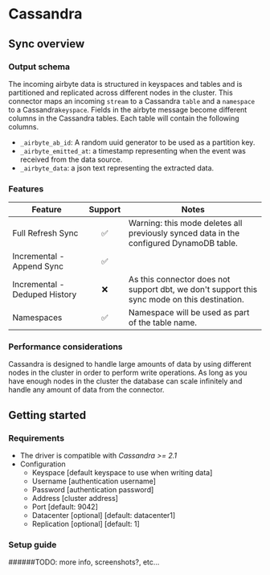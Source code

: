 # Cassandra

## Sync overview

### Output schema

The incoming airbyte data is structured in keyspaces and tables and is partitioned and replicated across different nodes in the cluster. This connector maps an incoming `stream` to a Cassandra `table` and a `namespace` to a Cassandra`keyspace`. Fields in the airbyte message become different columns in the Cassandra tables. Each table will contain the following columns.

* `_airbyte_ab_id`: A random uuid generator to be used as a partition key.
* `_airbyte_emitted_at`: a timestamp representing when the event was received from the data source.
* `_airbyte_data`: a json text representing the extracted data.

### Features

| Feature                       | Support | Notes                                                                                        |
| ----------------------------- | :-----: | -------------------------------------------------------------------------------------------- |
| Full Refresh Sync             |    ✅    | Warning: this mode deletes all previously synced data in the configured DynamoDB table.      |
| Incremental - Append Sync     |    ✅    |                                                                                              |
| Incremental - Deduped History |    ❌    | As this connector does not support dbt, we don't support this sync mode on this destination. |
| Namespaces                    |    ✅    | Namespace will be used as part of the table name.                                            |

### Performance considerations

Cassandra is designed to handle large amounts of data by using different nodes in the cluster in order to perform write operations. As long as you have enough nodes in the cluster the database can scale infinitely and handle any amount of data from the connector.

## Getting started

### Requirements

* The driver is compatible with _Cassandra >= 2.1_
* Configuration
  * Keyspace \[default keyspace to use when writing data]
  * Username \[authentication username]
  * Password \[authentication password]
  * Address \[cluster address]
  * Port \[default: 9042]
  * Datacenter \[optional] \[default: datacenter1]
  * Replication \[optional] \[default: 1]

### Setup guide

\######TODO: more info, screenshots?, etc...
